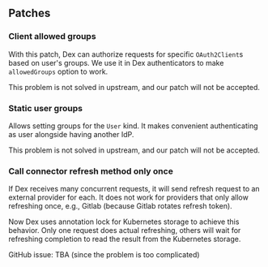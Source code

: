 ## Patches

### Client allowed groups

With this patch, Dex can authorize requests for specific `OAuth2Client`s based on user's groups. 
We use it in Dex authenticators to make `allowedGroups` option to work.

This problem is not solved in upstream, and our patch will not be accepted.

### Static user groups

Allows setting groups for the `User` kind. It makes convenient authenticating as user alongside having another IdP.

This problem is not solved in upstream, and our patch will not be accepted.

### Call connector refresh method only once

If Dex receives many concurrent requests, it will send refresh request to an external provider for each.
It does not work for providers that only allow refreshing once, e.g., Gitlab (because Gitlab rotates refresh token).

Now Dex uses annotation lock for Kubernetes storage to achieve this behavior.
Only one request does actual refreshing, others will wait for refreshing completion to read the result from the Kubernetes storage.

GitHub issue: TBA (since the problem is too complicated)
